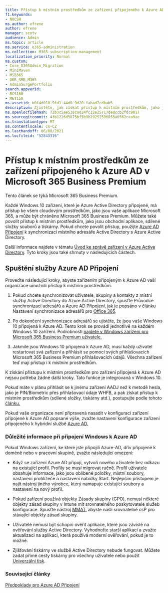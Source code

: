 ```yaml
---
title: Přístup k místním prostředkům ze zařízení připojeného k Azure AD v Microsoft 365 Business
f1.keywords:
- NOCSH
ms.author: efrene
author: efrene
manager: scotv
audience: Admin
ms.topic: article
ms.service: o365-administration
ms.collection: M365-subscription-management
localization_priority: Normal
ms.custom:
- Core_O365Admin_Migration
- MiniMaven
- MSB365
- OKR_SMB_M365
- AdminSurgePortfolio
search.appverid:
- BCS160
- MET150
ms.assetid: b0f4d010-9fd1-44d0-9d20-fabad2cdbab5
description: Zjistěte, jak získat přístup k místním prostředkům, jako jsou obchodní aplikace, sdílené složky a tiskárny z Azure Active Directory připojeného Windows 10 zařízení.
ms.openlocfilehash: 72b3c5ae538cad24fc12e25717dedccb2fdc9017
ms.sourcegitcommit: 4fb1226d5875bf5b9b29252596855a6562cea9ae
ms.translationtype: MT
ms.contentlocale: cs-CZ
ms.lasthandoff: 06/08/2021
ms.locfileid: "52843316"
---
```

# <a name="access-on-premises-resources-from-an-azure-ad-joined-device-in-microsoft-365-business-premium"></a>Přístup k místním prostředkům ze zařízení připojeného k Azure AD v Microsoft 365 Business Premium

Tento článek se týká Microsoft 365 Business Premium.

Každé Windows 10 zařízení, které je Azure Active Directory připojené, má přístup ke všem cloudovým prostředkům, jako jsou vaše aplikace Microsoft 365, a může být chráněno Microsoft 365 Business Premium. Můžete také povolit přístup k místním prostředkům, jako jsou obchodní aplikace, sdílené složky souborů a tiskárny. Pokud chcete povolit přístup, použijte [Azure AD Připojení](/azure/active-directory/connect/active-directory-aadconnect) k synchronizaci místního adresáře Active Directory s Azure Active Directory.

Další informace najdete v tématu [Úvod ke správě zařízení v Azure Active Directory](/azure/active-directory/device-management-introduction).
Tyto kroky jsou také shrnuty v následujících částech.

## <a name="run-azure-ad-connect"></a>Spuštění služby Azure AD Připojení

Proveďte následující kroky, abyste zařízením připojeným k Azure AD vaší organizace umožnili přístup k místním prostředkům.

1. Pokud chcete synchronizovat uživatele, skupiny a kontakty z místní služby Active Directory do Azure Active Directory, spusťte Průvodce synchronizací adresářů a Azure AD Připojení, jak je popsáno v článku Nastavení synchronizace adresářů pro [Office 365](../enterprise/set-up-directory-synchronization.md).

2. Po dokončení synchronizace adresářů se ujistěte, že jsou vaše Windows 10 připojená k Azure AD. Tento krok se provádí jednotlivě na každém Windows 10 zařízení. Podrobnosti [najdete v Windows zařízení pro Microsoft 365 Business Premium uživatele.](set-up-windows-devices.md)

3. Jakmile jsou Windows 10 připojená k Azure AD, musí každý uživatel restartovat svá zařízení a přihlásit se pomocí svých přihlašovacích Microsoft 365 Business Premium přihlašovacích údajů. Všechna zařízení teď mají přístup i k místním prostředkům.

K získání přístupu k místním prostředkům pro zařízení připojená k Azure AD nejsou potřeba žádné další kroky. Tato funkce je integrovaná v Windows 10.

Pokud máte v plánu přihlásit se k jinému zařízení AADJ než k metodě hesla, jako je PIN/Biometric přes přihlašovací údaje WHFB, a pak získat přístup k místním prostředkům (sdílené složky, tiskárny atd.), postupujte podle tohoto [článku.](/windows/security/identity-protection/hello-for-business/hello-hybrid-aadj-sso-base)

Pokud vaše organizace není připravená nasadit v konfiguraci zařízení připojené k Azure AD popsané výše, zvažte nastavení konfigurace zařízení připojeného k hybridní službě [Azure AD.](manage-windows-devices.md)

### <a name="considerations-when-you-join-windows-devices-to-azure-ad"></a>Důležité informace při připojení Windows k Azure AD

Pokud Windows zařízení, ke které jste připojili Azure-AD, dřív připojené k doméně nebo v pracovní skupině, zvažte následující omezení:

- Když se zařízení Azure AD připojí, vytvoří nového uživatele bez odkazu na existující profil. Profily se musí migrovat ručně. Profil uživatele obsahuje informace, jako jsou oblíbené položky, místní soubory, nastavení prohlížeče a nastavení nabídky Start. Nejlepším přístupem je najít nástroj jiného výrobce, který namapuje existující soubory a nastavení na nový profil.

- Pokud zařízení používá objekty Zásady skupiny (GPO), nemusí některé objekty zásad skupiny v Intune mít srovnatelného poskytovatele služeb konfigurace. [](/windows/configuration/provisioning-packages/how-it-pros-can-use-configuration-service-providers) Spusťte nástroj [MMAT,](https://www.microsoft.com/download/details.aspx?id=45520) abyste našli srovnatelné csP pro stávající objekty zásad skupiny.

- Uživatelé nemusí být schopni ověřit aplikace, které jsou závislé na ověřování služby Active Directory. Vyhodnoťte starší aplikaci a zvažte aktualizaci na aplikaci, která používá moderní ověřování, pokud je to možné.

- Zjišťování tiskárny ve službě Active Directory nebude fungovat. Můžete zadat přímé cesty tiskárny pro všechny uživatele nebo použít [Univerzální tisk](/universal-print/).

### <a name="related-articles"></a>Související články

[Předpoklady pro Azure AD Připojení](/azure/active-directory/hybrid/how-to-connect-install-prerequisites)
